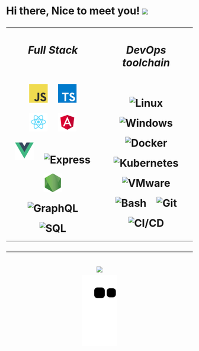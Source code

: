 <h1>Hi there, Nice to meet you! <img src="https://media.giphy.com/media/hvRJCLFzcasrR4ia7z/giphy.gif" width="25px"/>
<br>

<!--  <h1 align="center"><img align="center" src="https://media.giphy.com/media/rlUy2kgxiNm7b2l0lG/giphy.gif" style = "width: -webkit-fill-available;"/></h1> -->

<table><tr>
    <td valign="top" width="50%">
        <div align="center">
           <h6> <b> Full Stack </b> </h6>
        </div>
        <div align="center">  
         <img style="margin: 10px" alt="JavaScript" height="50" src="https://raw.githubusercontent.com/github/explore/80688e429a7d4ef2fca1e82350fe8e3517d3494d/topics/javascript/javascript.png" />
          <img style="margin: 10px" alt="Typescript"height="50" src="https://raw.githubusercontent.com/github/explore/e94815998e4e0713912fed477a1f346ec04c3da2/topics/typescript/typescript.png" />
          <img style="margin: 10px" alt="React" height="50" src="https://raw.githubusercontent.com/github/explore/80688e429a7d4ef2fca1e82350fe8e3517d3494d/topics/react/react.png" />
            <img style="margin: 10px" alt="Angular" height="50" src="https://raw.githubusercontent.com/github/explore/e94815998e4e0713912fed477a1f346ec04c3da2/topics/angular/angular.png" />
            <img style="margin: 10px" alt="Vue" height="50" src="https://raw.githubusercontent.com/github/explore/e94815998e4e0713912fed477a1f346ec04c3da2/topics/vue/vue.png" />
            <img style="margin: 10px"  alt="Express" height="50" src="https://raw.githubusercontent.com/sachuverma/sachuverma/master/icons/express.png"/>  
            <img style="margin: 10px" alt="Node.js" height="50" src="https://raw.githubusercontent.com/github/explore/80688e429a7d4ef2fca1e82350fe8e3517d3494d/topics/nodejs/nodejs.png" />
            <img style="margin: 10px" alt="GraphQL" height="50" src="https://raw.githubusercontent.com/rohan-varma/rohan-blog/gh-pages/images/graphql.png" /> 
            <img style="margin: 10px" alt="SQL" height="50" src="https://www.zeluslugi.ru/upload/news/terms20191115-1.png" />
        </div></td><td valign="top" width="50%">
        <div align="center">
                <h6><b>DevOps toolchain</b></h6>
            </div>
        <div align="center"> 
            <img style="margin: 10px" src="https://profilinator.rishav.dev/skills-assets/linux-original.svg" alt="Linux" height="50" />
            <img style="margin: 10px" src="https://upload.wikimedia.org/wikipedia/commons/thumb/5/5f/Windows_logo_-_2012.svg/1024px-Windows_logo_-_2012.svg.png" alt="Windows" height="50" /> 
            <img style="margin: 10px" src="https://www.docker.com/sites/default/files/d8/2019-07/Moby-logo.png" alt="Docker" height="50" />
            <img style="margin: 10px" src="https://upload.wikimedia.org/wikipedia/commons/0/00/Kubernetes_%28container_engine%29.png" alt="Kubernetes" height="50" />
            <img style="margin: 10px" alt="VMware" height="50" src="https://upload.wikimedia.org/wikipedia/commons/3/34/VMware_Workstation_11.0_icon.png" />
            <img style="margin: 10px" src="https://profilinator.rishav.dev/skills-assets/gnu_bash-icon.svg" alt="Bash" height="50" />
            <img style="margin: 10px" src="https://profilinator.rishav.dev/skills-assets/git-scm-icon.svg" alt="Git" height="50" /> 
            <img style="margin: 10px" src="https://i.pinimg.com/originals/32/49/3a/32493aea1ed976cebf93364be225a2f8.png" alt="CI/CD" height="50"/>
        </div>
    </td>
</tr>
</table>  
<hr/>
<div  align="center"> <img src="https://activity-graph.herokuapp.com/graph?username=coder7290&theme=xcode" /></div>
<div  align="center"> <img src="https://raw.githubusercontent.com/muhiqsimui/muhiqsimui/output/github-contribution-grid-snake.svg" /></div>
